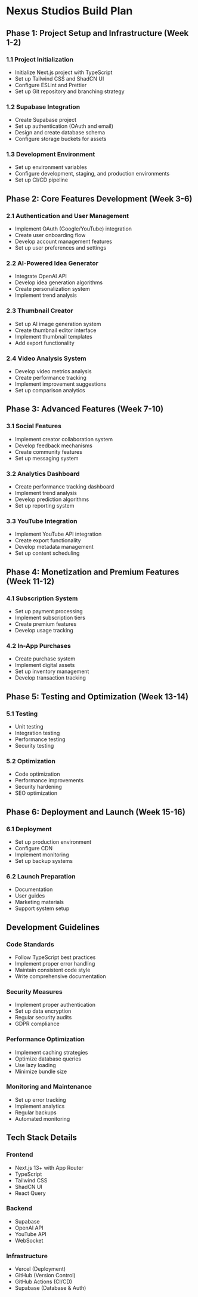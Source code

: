 # Nexus Studios Build Plan

## Phase 1: Project Setup and Infrastructure (Week 1-2)

### 1.1 Project Initialization
- Initialize Next.js project with TypeScript
- Set up Tailwind CSS and ShadCN UI
- Configure ESLint and Prettier
- Set up Git repository and branching strategy

### 1.2 Supabase Integration
- Create Supabase project
- Set up authentication (OAuth and email)
- Design and create database schema
- Configure storage buckets for assets

### 1.3 Development Environment
- Set up environment variables
- Configure development, staging, and production environments
- Set up CI/CD pipeline

## Phase 2: Core Features Development (Week 3-6)

### 2.1 Authentication and User Management
- Implement OAuth (Google/YouTube) integration
- Create user onboarding flow
- Develop account management features
- Set up user preferences and settings

### 2.2 AI-Powered Idea Generator
- Integrate OpenAI API
- Develop idea generation algorithms
- Create personalization system
- Implement trend analysis

### 2.3 Thumbnail Creator
- Set up AI image generation system
- Create thumbnail editor interface
- Implement thumbnail templates
- Add export functionality

### 2.4 Video Analysis System
- Develop video metrics analysis
- Create performance tracking
- Implement improvement suggestions
- Set up comparison analytics

## Phase 3: Advanced Features (Week 7-10)

### 3.1 Social Features
- Implement creator collaboration system
- Develop feedback mechanisms
- Create community features
- Set up messaging system

### 3.2 Analytics Dashboard
- Create performance tracking dashboard
- Implement trend analysis
- Develop prediction algorithms
- Set up reporting system

### 3.3 YouTube Integration
- Implement YouTube API integration
- Create export functionality
- Develop metadata management
- Set up content scheduling

## Phase 4: Monetization and Premium Features (Week 11-12)

### 4.1 Subscription System
- Set up payment processing
- Implement subscription tiers
- Create premium features
- Develop usage tracking

### 4.2 In-App Purchases
- Create purchase system
- Implement digital assets
- Set up inventory management
- Develop transaction tracking

## Phase 5: Testing and Optimization (Week 13-14)

### 5.1 Testing
- Unit testing
- Integration testing
- Performance testing
- Security testing

### 5.2 Optimization
- Code optimization
- Performance improvements
- Security hardening
- SEO optimization

## Phase 6: Deployment and Launch (Week 15-16)

### 6.1 Deployment
- Set up production environment
- Configure CDN
- Implement monitoring
- Set up backup systems

### 6.2 Launch Preparation
- Documentation
- User guides
- Marketing materials
- Support system setup

## Development Guidelines

### Code Standards
- Follow TypeScript best practices
- Implement proper error handling
- Maintain consistent code style
- Write comprehensive documentation

### Security Measures
- Implement proper authentication
- Set up data encryption
- Regular security audits
- GDPR compliance

### Performance Optimization
- Implement caching strategies
- Optimize database queries
- Use lazy loading
- Minimize bundle size

### Monitoring and Maintenance
- Set up error tracking
- Implement analytics
- Regular backups
- Automated monitoring

## Tech Stack Details

### Frontend
- Next.js 13+ with App Router
- TypeScript
- Tailwind CSS
- ShadCN UI
- React Query

### Backend
- Supabase
- OpenAI API
- YouTube API
- WebSocket

### Infrastructure
- Vercel (Deployment)
- GitHub (Version Control)
- GitHub Actions (CI/CD)
- Supabase (Database & Auth)